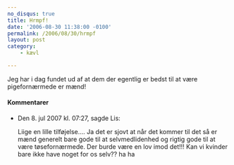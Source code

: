 ```yaml
---
no_disqus: true
title: Hrmpf!
date: '2006-08-30 11:38:00 -0100'
permalink: /2006/08/30/hrmpf
layout: post
category:
    - kævl

---
```

Jeg har i dag fundet ud af at dem der egentlig er bedst til at være pigefornærmede er mænd!
<div class="vintage-comments">
<h4>Kommentarer </h4>
<ul class="vintage-comments-list"><li>
<p class="comment-meta">Den <time datetime="2007-07-08T19:27:24+02:00">8. jul 2007 kl.  07:27</time>, sagde Lis:</p>
<p>Liige en lille tilføjelse.... Ja det er sjovt at når det kommer til det så er mænd generelt bare gode til at selvmedlidenhed og rigtig gode til at være tøsefornærmede. Der burde være en lov imod det!!! Kan vi kvinder bare ikke have noget for os selv?? ha ha</p>
</li>
</ul>
</div>
